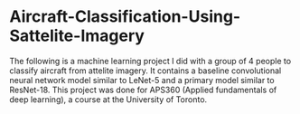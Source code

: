 # Aircraft-Classification-Using-Sattelite-Imagery

The following is a machine learning project I did with a group of 4 people to classify aircraft from attelite imagery. It contains a baseline convolutional neural network model similar to LeNet-5 and a primary model similar to ResNet-18. This project was done for APS360 (Applied fundamentals of deep learning), a course at the University of Toronto.
